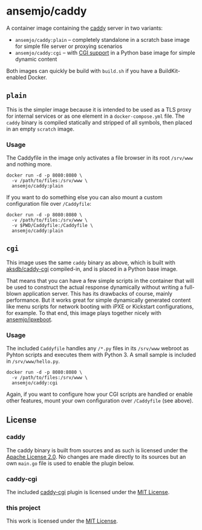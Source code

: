 # ansemjo/caddy

A container image containing the [caddy] server in two variants:

- `ansemjo/caddy:plain` – completely standalone in a scratch base image for simple file server or
  proxying scenarios
- `ansemjo/caddy:cgi` – with [CGI support] in a Python base image for simple dynamic content

Both images can quickly be build with `build.sh` if you have a BuildKit-enabled Docker.

[caddy]: https://caddyserver.com/
[CGI support]: https://github.com/aksdb/caddy-cgi/

## `plain`

This is the simpler image because it is intended to be used as a TLS proxy for internal services or
as one element in a `docker-compose.yml` file. The `caddy` binary is compiled statically and
stripped of all symbols, then placed in an empty `scratch` image.

### Usage

The Caddyfile in the image only activates a file browser in its root `/srv/www` and
nothing more.

    docker run -d -p 8080:8080 \
      -v /path/to/files:/srv/www \
      ansemjo/caddy:plain

If you want to do something else you can also mount a custom configuration file
over `/Caddyfile`:

    docker run -d -p 8080:8080 \
      -v /path/to/files:/srv/www \
      -v $PWD/Caddyfile:/Caddyfile \
      ansemjo/caddy:plain


## `cgi`

This image uses the same `caddy` binary as above, which is built with
[aksdb/caddy-cgi](https://github.com/aksdb/caddy-cgi/) compiled-in, and is placed
in a Python base image.

That means that you can have a few simple scripts in the container that will be used
to construct the actual response dynamically without writing a full-blown application
server. This has its drawbacks of course, mainly performance. But it works great for
simple dynamically generated content like menu scripts for network booting with iPXE
or Kickstart configurations, for example. To that end, this image plays together nicely
with [ansemjo/ipxeboot](https://github.com/ansemjo/ipxeboot).

### Usage

The included `Caddyfile` handles any `/*.py` files in its `/srv/www` webroot as
Pyhton scripts and executes them with Python 3. A small sample is included in
`/srv/www/hello.py`.

    docker run -d -p 8080:8080 \
      -v /path/to/files:/srv/www \
      ansemjo/caddy:cgi

Again, if you want to configure how your CGI scripts are handled or enable other
features, mount your own configuration over `/Caddyfile` (see above).


## License

### caddy

The caddy binary is built from sources and as such is licensed under
the [Apache License 2.0]. No changes are made directly to its sources but an
own `main.go` file is used to enable the plugin below.

[Apache License 2.0]: https://github.com/caddyserver/caddy/blob/master/LICENSE

### caddy-cgi

The included [caddy-cgi] plugin is licensed under the [MIT License].

[caddy-cgi]: https://github.com/aksdb/caddy-cgi/
[MIT License]: https://github.com/aksdb/caddy-cgi/blob/master/LICENSE

### this project

This work is licensed under the [MIT License](LICENSE).
